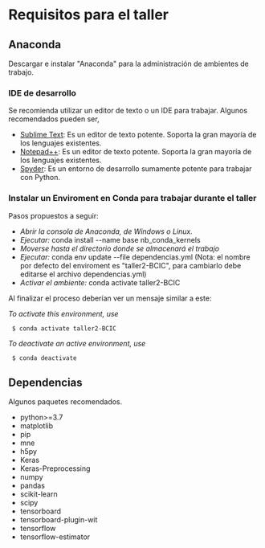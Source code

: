 # Requisitos para el taller

## Anaconda

Descargar e instalar "Anaconda" para la administración de ambientes de trabajo.

### IDE de desarrollo

Se recomienda utilizar un editor de texto o un IDE para trabajar. Algunos recomendados pueden ser,

- [Sublime Text](https://www.sublimetext.com/3): Es un editor de texto potente. Soporta la gran mayoría de los lenguajes existentes.
- [Notepad++](https://notepad-plus-plus.org/downloads/): Es un editor de texto potente. Soporta la gran mayoría de los lenguajes existentes.
- [Spyder](https://www.spyder-ide.org/): Es un entorno de desarrollo sumamente potente para trabajar con Python.

### Instalar un Enviroment en Conda para trabajar durante el taller

Pasos propuestos a seguir:

- _Abrir la consola de Anaconda, de Windows o Linux._
- _Ejecutar:_ conda install --name base nb_conda_kernels
- _Moverse hasta el directorio donde se almacenará el trabajo_
- _Ejecutar:_ conda env update --file dependencias.yml (Nota: el nombre por defecto del enviroment es "taller2-BCIC", para cambiarlo debe editarse el archivo dependencias.yml)
- _Activar el ambiente:_ conda activate taller2-BCIC

Al finalizar el proceso deberían ver un mensaje similar a este:

_To activate this environment, use_

     $ conda activate taller2-BCIC

_To deactivate an active environment, use_

     $ conda deactivate

## Dependencias

Algunos paquetes recomendados.

- python>=3.7
- matplotlib
- pip
- mne
- h5py
- Keras
- Keras-Preprocessing
- numpy
- pandas
- scikit-learn
- scipy
- tensorboard
- tensorboard-plugin-wit
- tensorflow
- tensorflow-estimator